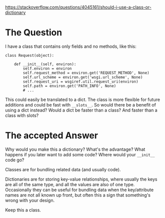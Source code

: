 https://stackoverflow.com/questions/4045161/should-i-use-a-class-or-dictionary

# The Question

I have a class that contains only fields and no methods, like this:

```
class Request(object):

    def __init__(self, environ):
        self.environ = environ
        self.request_method = environ.get('REQUEST_METHOD', None)
        self.url_scheme = environ.get('wsgi.url_scheme', None)
        self.request_uri = wsgiref.util.request_uri(environ)
        self.path = environ.get('PATH_INFO', None)
        # ...
```

This could easily be translated to a dict. The class is more flexible for future additions and could be fast with `__slots__`. So would there be a benefit of using a dict instead? Would a dict be faster than a class? And faster than a class with slots?

# The accepted Answer

Why would you make this a dictionary? What's the advantage? What happens if you later want to add some code? Where would your `__init__` code go?

Classes are for bundling related data (and usually code).

Dictionaries are for storing key-value relationships, where usually the keys are all of the same type, and all the values are also of one type. Occasionally they can be useful for bundling data when the key/attribute names are not all known up front, but often this a sign that something's wrong with your design.

Keep this a class.
